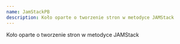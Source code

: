 ```yaml
---
name: JamStackPB
description: Koło oparte o tworzenie stron w metodyce JAMStack
---
```


Koło oparte o tworzenie stron w metodyce JAMStack
